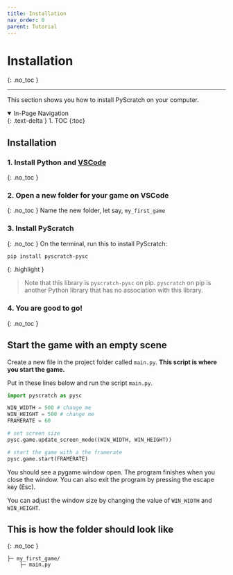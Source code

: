 ```yaml
---
title: Installation
nav_order: 0
parent: Tutorial
---
```

# Installation
{: .no_toc }

---

This section shows you how to install PyScratch on your computer.

<details open markdown="block">
  <summary>
    In-Page Navigation
  </summary>
  {: .text-delta }
1. TOC
{:toc}
</details>

## Installation 
### 1. Install Python and <a href="https://code.visualstudio.com/download" target="_blank">VSCode</a>
{: .no_toc }


### 2. Open a new folder for your game on VSCode 
{: .no_toc }
Name the new folder, let say, `my_first_game`


### 3. Install PyScratch
{: .no_toc }
On the terminal, run this to install PyScratch:
```bash
pip install pyscratch-pysc
```

{: .highlight }
> Note that this library is `pyscratch-pysc` on pip. `pyscratch` on pip is another Python library that has no association with this library.   

### 4. You are good to go! 
{: .no_toc }


## Start the game with an empty scene

Create a new file in the project folder called `main.py`. 
**This script is where you start the game.**

Put in these lines below and run the script `main.py`. 


```python
import pyscratch as pysc

WIN_WIDTH = 500 # change me
WIN_HEIGHT = 500 # change me
FRAMERATE = 60 

# set screen size
pysc.game.update_screen_mode((WIN_WIDTH, WIN_HEIGHT)) 

# start the game with a the framerate
pysc.game.start(FRAMERATE) 
```

You should see a pygame window open. The program finishes when you close the window. 
You can also exit the program by pressing the escape key (Esc). 

You can adjust the window size by changing the value of `WIN_WIDTH` and `WIN_HEIGHT`. 



## This is how the folder should look like
{: .no_toc }

```
├─ my_first_game/
    ├─ main.py
```

